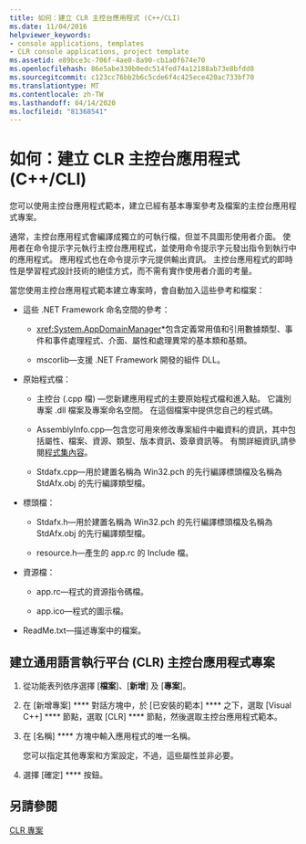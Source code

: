 ```yaml
---
title: 如何：建立 CLR 主控台應用程式 (C++/CLI)
ms.date: 11/04/2016
helpviewer_keywords:
- console applications, templates
- CLR console applications, project template
ms.assetid: e89bce3c-706f-4ae0-8a90-cb1a0f674e70
ms.openlocfilehash: 86e5abe330b0edc514fed74a12188ab73e8bfdd8
ms.sourcegitcommit: c123cc76bb2b6c5cde6f4c425ece420ac733bf70
ms.translationtype: MT
ms.contentlocale: zh-TW
ms.lasthandoff: 04/14/2020
ms.locfileid: "81368541"
---
```

# <a name="how-to-create-clr-console-applications-ccli"></a>如何：建立 CLR 主控台應用程式 (C++/CLI)

您可以使用主控台應用程式範本，建立已經有基本專案參考及檔案的主控台應用程式專案。

通常，主控台應用程式會編譯成獨立的可執行檔，但並不具圖形使用者介面。 使用者在命令提示字元執行主控台應用程式，並使用命令提示字元發出指令到執行中的應用程式。 應用程式也在命令提示字元提供輸出資訊。 主控台應用程式的即時性是學習程式設計技術的絕佳方式，而不需有實作使用者介面的考量。

當您使用主控台應用程式範本建立專案時，會自動加入這些參考和檔案：

- 這些 .NET Framework 命名空間的參考：

  - <xref:System.AppDomainManager>*包含定義常用值和引用數據類型、事件和事件處理程式、介面、屬性和處理異常的基本類和基類。

  - mscorlib—支援 .NET Framework 開發的組件 DLL。

- 原始程式檔：

  - 主控台 (.cpp 檔) —您新建應用程式的主要原始程式檔和進入點。 它識別專案 .dll 檔案及專案命名空間。 在這個檔案中提供您自己的程式碼。

  - AssemblyInfo.cpp—包含您可用來修改專案組件中繼資料的資訊，其中包括屬性、檔案、資源、類型、版本資訊、簽章資訊等。 有關詳細資訊,請參閱[程式集內容](/dotnet/framework/app-domains/assembly-contents)。

  - Stdafx.cpp—用於建置名稱為 Win32.pch 的先行編譯標頭檔及名稱為 StdAfx.obj 的先行編譯類型檔。

- 標頭檔：

  - Stdafx.h—用於建置名稱為 Win32.pch 的先行編譯標頭檔及名稱為 StdAfx.obj 的先行編譯類型檔。

  - resource.h—產生的 app.rc 的 Include 檔。

- 資源檔：

  - app.rc—程式的資源指令碼檔。

  - app.ico—程式的圖示檔。

- ReadMe.txt—描述專案中的檔案。

## <a name="to-create-a-common-language-runtime-clr-console-app-project"></a>建立通用語言執行平台 (CLR) 主控台應用程式專案

1. 從功能表列依序選擇 [**檔案**]、[**新增**] 及 [**專案**]。

1. 在 [新增專案] **** 對話方塊中，於 [已安裝的範本] **** 之下，選取 [Visual C++] **** 節點，選取 [CLR] **** 節點，然後選取主控台應用程式範本。

1. 在 [名稱] **** 方塊中輸入應用程式的唯一名稱。

   您可以指定其他專案和方案設定，不過，這些屬性並非必要。

1. 選擇 [確定] **** 按鈕。

## <a name="see-also"></a>另請參閱

[CLR 專案](../build/reference/files-created-for-clr-projects.md)
